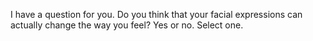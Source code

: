 I have a question for you. Do you think that your facial expressions can
actually change the way you feel? Yes or no. Select one.
